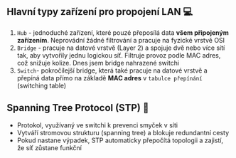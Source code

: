 ## Hlavní typy zařízení pro propojení LAN 💻
1. `Hub` - jednoduché zařízení, které pouzé přeposílá data **všem připojeným zařízením**. Neprovádní žádné filtrování a pracuje na fyzické vrstvě OSI
2. `Bridge` - pracuje na datové vrstvě (Layer 2) a spojuje dvě nebo více sítí tak, aby vytvořily jednu logickou síť. Filtruje provoz podle MAC adres, což snižuje kolize. Dnes jsem bridge nahrazené switchi
3. `Switch`- pokročilejší bridge, která také pracuje na datové vrstvě a přepíná data přímo na základě **MAC adres** v `tabulce přepínání` (switching table)

## Spanning Tree Protocol (STP) 🌳
- Protokol, využívaný ve switchi k prevenci smyček v síti
- Vytváří stromovou strukturu (spanning tree) a blokuje redundantní cesty
- Pokud nastane výpadek, STP automaticky přepočítá topologii a zajistí, že síť zůstane funkční
